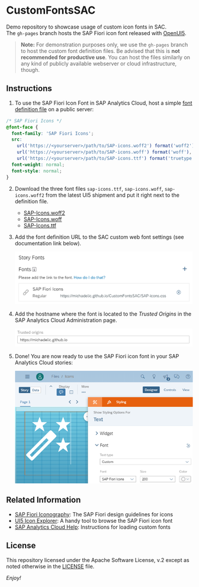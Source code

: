 # CustomFontsSAC

Demo repository to showcase usage of custom icon fonts in SAC.<br/>
The `gh-pages` branch hosts the SAP Fiori icon font released with [OpenUI5](https://openui5.org/).

> **Note:** For demonstration purposes only, we use the `gh-pages` branch to host the custom font definition files. Be advised that this is **not recommended for productive use**. You can host the files similarly on any kind of publicly available webserver or cloud infrastructure, though.

## Instructions

1. To use the SAP Fiori Icon Font in SAP Analytics Cloud, host a simple [font definition file](https://michadelic.github.io/CustomFontsSAC/SAP-icons.css) on a public server:

 ``` css
 /* SAP Fiori Icons */
 @font-face {
   font-family: 'SAP Fiori Icons';
   src:
     url('https://<yourserver>/path/to/SAP-icons.woff2') format('woff2'),
     url('https://<yourserver>/path/to/SAP-icons.woff') format('woff'),
     url('https://<yourserver>/path/to/SAP-icons.ttf') format('truetype');
   font-weight: normal;
   font-style: normal;
 }
 ```

2. Download the three font files `sap-icons.ttf`, `sap-icons.woff`, `sap-icons.woff2` from the latest UI5 shipment and put it right next to the definition file.

   * [SAP-Icons.woff2](https://sapui5.hana.ondemand.com/resources/sap/ui/core/themes/base/fonts/SAP-icons.woff2)
   * [SAP-Icons.woff](https://sapui5.hana.ondemand.com/resources/sap/ui/core/themes/base/fonts/SAP-icons.woff)
   * [SAP-Icons.ttf](https://sapui5.hana.ondemand.com/resources/sap/ui/core/themes/base/fonts/SAP-icons.ttf)

3. Add the font definition URL to the SAC custom web font settings (see documentation link below).

   ![Add font definition](images/addFont.png)

4. Add the hostname where the font is located to the *Trusted Origins* in the SAP Analytics Cloud Administration page.

   ![Add trusted origin](images/trustedOrigin.png)

5. Done! You are now ready to use the SAP Fiori icon font in your SAP Analytics Cloud stories:

   ![Use custom icon](images/customIcon.png)

## Related Information

* [SAP Fiori Iconography](https://experience.sap.com/fiori-design-web/icons/): The SAP Fiori design guidelines for icons
* [UI5 Icon Explorer](https://ui5.sap.com/test-resources/sap/m/demokit/iconExplorer/webapp/index.html#/overview/SAP-icons): A handy tool to browse the SAP Fiori icon font
* [SAP Analytics Cloud Help](https://help.sap.com/doc/00f68c2e08b941f081002fd3691d86a7/2020.1/de-DE/ca67817bec1c4f6582126d5d9dab68bb.html#loioca67817bec1c4f6582126d5d9dab68bb__s_appearance): Instructions for loading custom fonts

## License

This repository licensed under the Apache Software License, v.2 except as noted otherwise in the [LICENSE](/LICENSE) file.

*Enjoy!*











